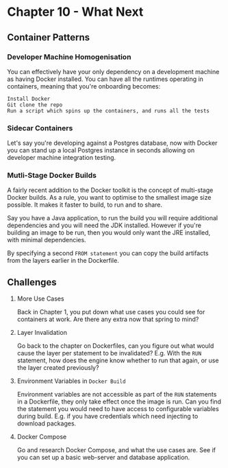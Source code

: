 # Chapter 10 - What Next

## Container Patterns

### Developer Machine Homogenisation

You can effectively have your only dependency on a development machine as having Docker installed. You can have all the runtimes operating in containers, meaning that you're onboarding becomes:

```
Install Docker
Git clone the repo
Run a script which spins up the containers, and runs all the tests
```

### Sidecar Containers

Let's say you're developing against a Postgres database, now with Docker you can stand up a local Postgres instance in seconds allowing on developer machine integration testing.

### Mutli-Stage Docker Builds

A fairly recent addition to the Docker toolkit is the concept of multi-stage Docker builds. As a rule, you want to optimise to the smallest image size possible. It makes it faster to build, to run and to share.

Say you have a Java application, to run the build you will require additional dependencies and you will need the JDK installed. However if you're building an image to be run, then you would only want the JRE installed, with minimal dependencies.

By specifying a second `FROM statement` you can copy the build artifacts from the layers earlier in the Dockerfile.

## Challenges

1. More Use Cases

    Back in Chapter 1, you put down what use cases you could see for containers at work. Are there any extra now that spring to mind?

1. Layer Invalidation

    Go back to the chapter on Dockerfiles, can you figure out what would cause the layer per statement to be invalidated? E.g. With the `RUN` statement, how does the engine know whether to run that again, or use the layer created previously?

1. Environment Variables in `Docker Build`

    Environment variables are not accessible as part of the `RUN` statements in a Dockerfile, they only take effect once the image is run. Can you find the statement you would need to have access to configurable variables during build. E.g. if you have credentials which need injecting to download packages.

1. Docker Compose

    Go and research Docker Compose, and what the use cases are. See if you can set up a basic web-server and database application.
